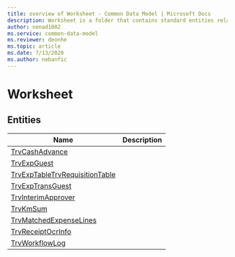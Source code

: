 ```yaml
---
title: overview of Worksheet - Common Data Model | Microsoft Docs
description: Worksheet is a folder that contains standard entities related to the Common Data Model.
author: nenad1002
ms.service: common-data-model
ms.reviewer: deonhe
ms.topic: article
ms.date: 7/13/2020
ms.author: nebanfic
---
```


# Worksheet


## Entities

|Name|Description|
|---|---|
|[TrvCashAdvance](TrvCashAdvance.md)||
|[TrvExpGuest](TrvExpGuest.md)||
|[TrvExpTableTrvRequisitionTable](TrvExpTableTrvRequisitionTable.md)||
|[TrvExpTransGuest](TrvExpTransGuest.md)||
|[TrvInterimApprover](TrvInterimApprover.md)||
|[TrvKmSum](TrvKmSum.md)||
|[TrvMatchedExpenseLines](TrvMatchedExpenseLines.md)||
|[TrvReceiptOcrInfo](TrvReceiptOcrInfo.md)||
|[TrvWorkflowLog](TrvWorkflowLog.md)||
